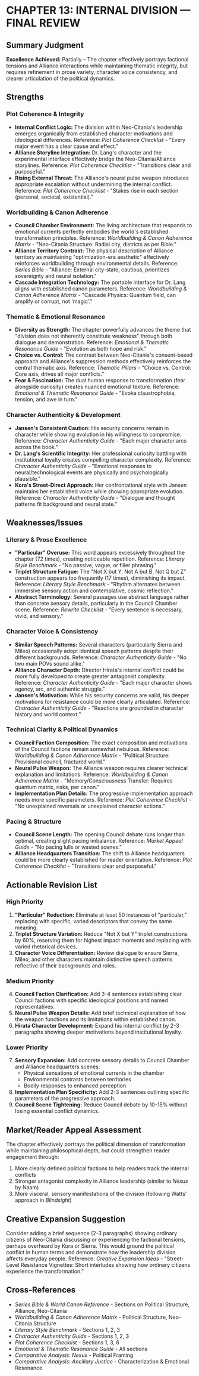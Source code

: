 # CHAPTER 13: INTERNAL DIVISION — FINAL REVIEW

## Summary Judgment
**Excellence Achieved:** Partially – The chapter effectively portrays factional tensions and Alliance interactions while maintaining thematic integrity, but requires refinement in prose variety, character voice consistency, and clearer articulation of the political dynamics.

## Strengths

### Plot Coherence & Integrity
- **Internal Conflict Logic:** The division within Neo-Citania's leadership emerges organically from established character motivations and ideological differences. Reference: *Plot Coherence Checklist* - "Every major event has a clear cause and effect."
- **Alliance Storyline Integration:** Dr. Lang's character and the experimental interface effectively bridge the Neo-Citania/Alliance storylines. Reference: *Plot Coherence Checklist* - "Transitions clear and purposeful."
- **Rising External Threat:** The Alliance's neural pulse weapon introduces appropriate escalation without undermining the internal conflict. Reference: *Plot Coherence Checklist* - "Stakes rise in each section (personal, societal, existential)."

### Worldbuilding & Canon Adherence
- **Council Chamber Environment:** The living architecture that responds to emotional currents perfectly embodies the world's established transformation principles. Reference: *Worldbuilding & Canon Adherence Matrix* - "Neo-Citania Structure: Radial city, districts as per Bible."
- **Alliance Territory Contrast:** The physical description of Alliance territory as maintaining "optimization-era aesthetic" effectively reinforces worldbuilding through environmental details. Reference: *Series Bible* - "Alliance: External city-state, cautious, prioritizes sovereignty and neural isolation."
- **Cascade Integration Technology:** The portable interface for Dr. Lang aligns with established canon parameters. Reference: *Worldbuilding & Canon Adherence Matrix* - "Cascade Physics: Quantum field, can amplify or corrupt, not 'magic'."

### Thematic & Emotional Resonance
- **Diversity as Strength:** The chapter powerfully advances the theme that "division does not inherently constitute weakness" through both dialogue and demonstration. Reference: *Emotional & Thematic Resonance Guide* - "Evolution as both hope and risk."
- **Choice vs. Control:** The contrast between Neo-Citania's consent-based approach and Alliance's suppression methods effectively reinforces the central thematic axis. Reference: *Thematic Pillars* - "Choice vs. Control: Core axis, drives all major conflicts."
- **Fear & Fascination:** The dual human response to transformation (fear alongside curiosity) creates nuanced emotional texture. Reference: *Emotional & Thematic Resonance Guide* - "Evoke claustrophobia, tension, and awe in turn."

### Character Authenticity & Development
- **Jansen's Consistent Caution:** His security concerns remain in character while showing evolution in his willingness to compromise. Reference: *Character Authenticity Guide* - "Each major character arcs across the book."
- **Dr. Lang's Scientific Integrity:** Her professional curiosity battling with institutional loyalty creates compelling character complexity. Reference: *Character Authenticity Guide* - "Emotional responses to neural/technological events are physically and psychologically plausible."
- **Kora's Street-Direct Approach:** Her confrontational style with Jansen maintains her established voice while showing appropriate evolution. Reference: *Character Authenticity Guide* - "Dialogue and thought patterns fit background and neural state."

## Weaknesses/Issues

### Literary & Prose Excellence
- **"Particular" Overuse:** This word appears excessively throughout the chapter (72 times), creating noticeable repetition. Reference: *Literary Style Benchmark* - "No passive, vague, or filler phrasing."
- **Triplet Structure Fatigue:** The "Not X but Y. Not A but B. Not Q but Z" construction appears too frequently (17 times), diminishing its impact. Reference: *Literary Style Benchmark* - "Rhythm alternates between immersive sensory action and contemplative, cosmic reflection."
- **Abstract Terminology:** Several passages use abstract language rather than concrete sensory details, particularly in the Council Chamber scene. Reference: *Rewrite Checklist* - "Every sentence is necessary, vivid, and sensory."

### Character Voice & Consistency
- **Similar Speech Patterns:** Several characters (particularly Sierra and Mileo) occasionally adopt identical speech patterns despite their different backgrounds. Reference: *Character Authenticity Guide* - "No two main POVs sound alike."
- **Alliance Character Depth:** Director Hirata's internal conflict could be more fully developed to create greater antagonist complexity. Reference: *Character Authenticity Guide* - "Each major character shows agency, arc, and authentic struggle."
- **Jansen's Motivation:** While his security concerns are valid, his deeper motivations for resistance could be more clearly articulated. Reference: *Character Authenticity Guide* - "Reactions are grounded in character history and world context."

### Technical Clarity & Political Dynamics
- **Council Faction Composition:** The exact composition and motivations of the Council factions remain somewhat nebulous. Reference: *Worldbuilding & Canon Adherence Matrix* - "Political Structure: Provisional council, fractured world."
- **Neural Pulse Weapon:** The Alliance weapon requires clearer technical explanation and limitations. Reference: *Worldbuilding & Canon Adherence Matrix* - "Memory/Consciousness Transfer: Requires quantum matrix, risks, per canon."
- **Implementation Plan Details:** The progressive implementation approach needs more specific parameters. Reference: *Plot Coherence Checklist* - "No unexplained reversals or unexplained character actions."

### Pacing & Structure
- **Council Scene Length:** The opening Council debate runs longer than optimal, creating slight pacing imbalance. Reference: *Market Appeal Guide* - "No pacing lulls or wasted scenes."
- **Alliance Headquarters Transition:** The shift to Alliance headquarters could be more clearly established for reader orientation. Reference: *Plot Coherence Checklist* - "Transitions clear and purposeful."

## Actionable Revision List

### High Priority
1. **"Particular" Reduction:** Eliminate at least 50 instances of "particular," replacing with specific, varied descriptors that convey the same meaning.
2. **Triplet Structure Variation:** Reduce "Not X but Y" triplet constructions by 60%, reserving them for highest impact moments and replacing with varied rhetorical devices.
3. **Character Voice Differentiation:** Review dialogue to ensure Sierra, Mileo, and other characters maintain distinctive speech patterns reflective of their backgrounds and roles.

### Medium Priority
4. **Council Faction Clarification:** Add 3-4 sentences establishing clear Council factions with specific ideological positions and named representatives.
5. **Neural Pulse Weapon Details:** Add brief technical explanation of how the weapon functions and its limitations within established canon.
6. **Hirata Character Development:** Expand his internal conflict by 2-3 paragraphs showing deeper motivations beyond institutional loyalty.

### Lower Priority
7. **Sensory Expansion:** Add concrete sensory details to Council Chamber and Alliance headquarters scenes:
   - Physical sensations of emotional currents in the chamber
   - Environmental contrasts between territories
   - Bodily responses to enhanced perception
8. **Implementation Plan Specificity:** Add 2-3 sentences outlining specific parameters of the progressive approach.
9. **Council Scene Tightening:** Reduce Council debate by 10-15% without losing essential conflict dynamics.

## Market/Reader Appeal Assessment
The chapter effectively portrays the political dimension of transformation while maintaining philosophical depth, but could strengthen reader engagement through:
1. More clearly defined political factions to help readers track the internal conflicts
2. Stronger antagonist complexity in Alliance leadership (similar to *Nexus* by Naam)
3. More visceral, sensory manifestations of the division (following Watts' approach in *Blindsight*)

## Creative Expansion Suggestion
Consider adding a brief sequence (2-3 paragraphs) showing ordinary citizens of Neo-Citania discussing or experiencing the factional tensions, perhaps overheard by Kora or Sierra. This would ground the political conflict in human terms and demonstrate how the leadership division affects everyday people. Reference: *Creative Expansion Ideas* - "Street-Level Resistance Vignettes: Short interludes showing how ordinary citizens experience the transformation."

## Cross-References
- *Series Bible & World Canon Reference* - Sections on Political Structure, Alliance, Neo-Citania
- *Worldbuilding & Canon Adherence Matrix* - Political Structure, Neo-Citania Structure
- *Literary Style Benchmark* - Sections 1, 2, 3
- *Character Authenticity Guide* - Sections 1, 2, 3
- *Plot Coherence Checklist* - Sections 1, 3, 6
- *Emotional & Thematic Resonance Guide* - All sections
- *Comparative Analysis: Nexus* - Political Framing
- *Comparative Analysis: Ancillary Justice* - Characterization & Emotional Resonance